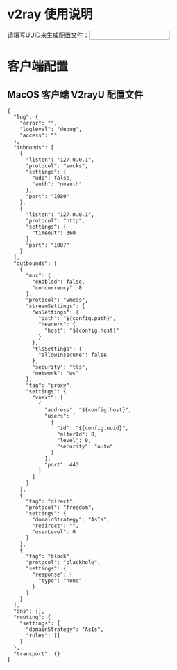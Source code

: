 <script>
  
  function updateConfig() {
    var replaceList = {
      '${config.host}': location.host,
      '${config.path}': '/' + document.cookie.match(/ray_path=([^;]+)/)[1],
      '${config.uuid}': document.getElementById('input_uuid')? document.getElementById('uuid').value : '请填写UUID'
    };
    document.getElementsByTagName('code').forEach(function (code) {
      for (var replaceKey in replaceList) {
        code.innerText.replaceAll(replaceKey, replaceList[replaceKey]);
      }
    });
  }
  updateConfig()
  
</script>

# v2ray 使用说明
请填写UUID来生成配置文件：<input id="input_uuid" onChange="updateConfig()"/>

# 客户端配置


## MacOS 客户端 V2rayU 配置文件
```
{
  "log": {
    "error": "",
    "loglevel": "debug",
    "access": ""
  },
  "inbounds": [
    {
      "listen": "127.0.0.1",
      "protocol": "socks",
      "settings": {
        "udp": false,
        "auth": "noauth"
      },
      "port": "1080"
    },
    {
      "listen": "127.0.0.1",
      "protocol": "http",
      "settings": {
        "timeout": 360
      },
      "port": "1087"
    }
  ],
  "outbounds": [
    {
      "mux": {
        "enabled": false,
        "concurrency": 8
      },
      "protocol": "vmess",
      "streamSettings": {
        "wsSettings": {
          "path": "${config.path}",
          "headers": {
            "host": "${config.host}"
          }
        },
        "tlsSettings": {
          "allowInsecure": false
        },
        "security": "tls",
        "network": "ws"
      },
      "tag": "proxy",
      "settings": {
        "vnext": [
          {
            "address": "${config.host}",
            "users": [
              {
                "id": "${config.uuid}",
                "alterId": 0,
                "level": 0,
                "security": "auto"
              }
            ],
            "port": 443
          }
        ]
      }
    },
    {
      "tag": "direct",
      "protocol": "freedom",
      "settings": {
        "domainStrategy": "AsIs",
        "redirect": "",
        "userLevel": 0
      }
    },
    {
      "tag": "block",
      "protocol": "blackhole",
      "settings": {
        "response": {
          "type": "none"
        }
      }
    }
  ],
  "dns": {},
  "routing": {
    "settings": {
      "domainStrategy": "AsIs",
      "rules": []
    }
  },
  "transport": {}
}
```


